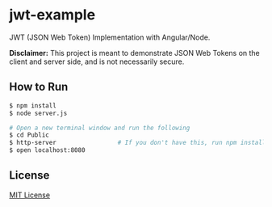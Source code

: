jwt-example
==========

JWT (JSON Web Token) Implementation with Angular/Node.

**Disclaimer:** This project is meant to demonstrate JSON Web Tokens on the client and server side, and is not necessarily secure.

## How to Run
```sh
$ npm install
$ node server.js

# Open a new terminal window and run the following
$ cd Public
$ http-server                 # If you don't have this, run npm install -g http-server
$ open localhost:8080
```

## License
[MIT License](LICENSE)
